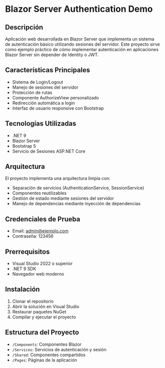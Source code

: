 ﻿# Blazor Server Authentication Demo

## Descripción
Aplicación web desarrollada en Blazor Server que implementa un sistema de autenticación básico utilizando sesiones del servidor. Este proyecto sirve como ejemplo práctico de cómo implementar autenticación en aplicaciones Blazor Server sin depender de Identity o JWT.

## Características Principales
- Sistema de Login/Logout
- Manejo de sesiones del servidor
- Protección de rutas
- Componente AuthorizeView personalizado
- Redirección automática a login
- Interfaz de usuario responsive con Bootstrap

## Tecnologías Utilizadas
- .NET 9
- Blazor Server
- Bootstrap 5
- Servicio de Sesiones ASP.NET Core

## Arquitectura
El proyecto implementa una arquitectura limpia con:
- Separación de servicios (AuthenticationService, SessionService)
- Componentes reutilizables
- Gestión de estado mediante sesiones del servidor
- Manejo de dependencias mediante inyección de dependencias

## Credenciales de Prueba
- Email: admin@ejemplo.com
- Contraseña: 123456

## Prerrequisitos
- Visual Studio 2022 o superior
- .NET 9 SDK
- Navegador web moderno

## Instalación
1. Clonar el repositorio
2. Abrir la solución en Visual Studio
3. Restaurar paquetes NuGet
4. Compilar y ejecutar el proyecto

## Estructura del Proyecto
- `/Components`: Componentes Blazor
- `/Services`: Servicios de autenticación y sesión
- `/Shared`: Componentes compartidos
- `/Pages`: Páginas de la aplicación